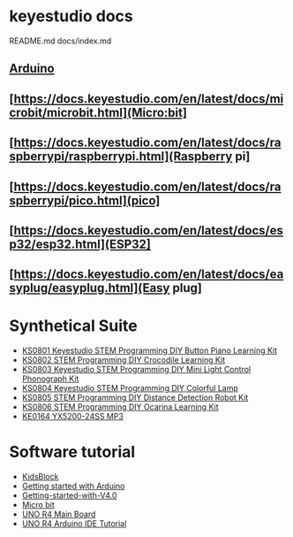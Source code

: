 # keyestudio docs

   README.md
   docs/index.md


## [Arduino](https://docs.keyestudio.com/en/latest/docs/arduino/arduino.html)


## [https://docs.keyestudio.com/en/latest/docs/microbit/microbit.html](Micro:bit]


## [https://docs.keyestudio.com/en/latest/docs/raspberrypi/raspberrypi.html](Raspberry pi]

## [https://docs.keyestudio.com/en/latest/docs/raspberrypi/pico.html](pico]

## [https://docs.keyestudio.com/en/latest/docs/esp32/esp32.html](ESP32]


## [https://docs.keyestudio.com/en/latest/docs/easyplug/easyplug.html](Easy plug]



# Synthetical Suite

* [KS0801 Keyestudio STEM Programming DIY Button Piano Learning Kit](https://docs.keyestudio.com/projects/KS0801/en/latest/docs/)
* [KS0802 STEM Programming DIY Crocodile Learning Kit](https://docs.keyestudio.com/projects/KS0802/en/latest/)
* [KS0803 Keyestudio STEM Programming DIY Mini Light Control Phonograph Kit](https://docs.keyestudio.com/projects/KS0803/en/latest/)
* [KS0804 Keyestudio STEM Programming DIY Colorful Lamp](https://docs.keyestudio.com/projects/KS0804/en/latest/)
* [KS0805 STEM Programming DIY Distance Detection Robot Kit](https://docs.keyestudio.com/projects/KS0805/en/latest/)
* [KS0806 STEM Programming DIY Ocarina Learning Kit](https://docs.keyestudio.com/projects/KS0806/en/latest/)
* [KE0164 YX5200-24SS MP3](https://docs.keyestudio.com/projects/KE0164/en/latest/)


# Software tutorial

* [KidsBlock](https://docs.keyestudio.com/projects/KidsBlock/en/latest/)
* [Getting started with Arduino](https://docs.keyestudio.com/projects/Arduino/en/latest/)
* [Getting-started-with-V4.0](https://getting-started-with-v40.readthedocs.io/en/latest/)
* [Micro bit](https://docs.keyestudio.com/projects/Microbit/en/latest/)
* [UNO R4 Main Board](https://docs.keyestudio.com/projects/UNO-R4-Main-Board/en/latest/)
* [UNO R4 Arduino IDE Tutorial](https://docs.keyestudio.com/projects/UNO-R4-Arduino-IDE-Tutorial/en/latest/)







